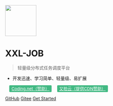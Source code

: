 <img src="https://raw.githubusercontent.com/xuxueli/xxl-job/master/doc/images/xxl-logo.png" width="100" >

# XXL-JOB

> 轻量级分布式任务调度平台

- 开发迅速、学习简单、轻量级、易扩展

<a href="https://e.coding.net/?utm_source=xuxueli&utm_content=xxl-job-document" target="_blank" style="font-size: 0.95em;color: #fff;background-color: var(--theme-color,#42b983);border: 1px solid #42b983;border-radius: 3px;padding: 2px 6px;margin-left: 1em;" >Coding.net（赞助）</a>
<a href="https://www.upyun.com/" target="_blank" style="font-size: 0.95em;color: #fff;background-color: var(--theme-color,#42b983);border: 1px solid #42b983;border-radius: 3px;padding: 2px 6px;margin-left: 1em;" >又拍云（提供CDN赞助）</a>

[GitHub](https://github.com/xuxueli/xxl-job/)
[Gitee](http://gitee.com/xuxueli0323/xxl-job)
[Get Started](#《分布式任务调度平台XXL-JOB》)